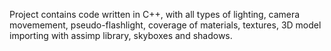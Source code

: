 Project contains code written in C++, with all types of lighting, camera movemement, pseudo-flashlight, coverage of materials, textures, 3D model importing with assimp library, skyboxes and shadows.
